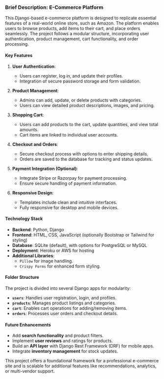 ### **Brief Description: E-Commerce Platform**

This Django-based e-commerce platform is designed to replicate essential features of a real-world online store, such as Amazon. The platform enables users to browse products, add items to their cart, and place orders seamlessly. The project follows a modular structure, incorporating user authentication, product management, cart functionality, and order processing.

#### **Key Features**
1. **User Authentication**: 
   - Users can register, log in, and update their profiles.
   - Integration of secure password storage and form validation.

2. **Product Management**:
   - Admins can add, update, or delete products with categories.
   - Users can view detailed product descriptions, images, and pricing.

3. **Shopping Cart**:
   - Users can add products to the cart, update quantities, and view total amounts.
   - Cart items are linked to individual user accounts.

4. **Checkout and Orders**:
   - Secure checkout process with options to enter shipping details.
   - Orders are saved to the database for tracking and status updates.

5. **Payment Integration (Optional)**:
   - Integrate Stripe or Razorpay for payment processing.
   - Ensure secure handling of payment information.

6. **Responsive Design**:
   - Templates include clean and intuitive interfaces.
   - Fully responsive for desktop and mobile devices.

#### **Technology Stack**
- **Backend**: Python, Django
- **Frontend**: HTML, CSS, JavaScript (optionally Bootstrap or Tailwind for styling)
- **Database**: SQLite (default), with options for PostgreSQL or MySQL
- **Deployment**: Heroku or AWS for hosting
- **Additional Libraries**: 
   - `Pillow` for image handling.
   - `Crispy Forms` for enhanced form styling.

#### **Folder Structure**
The project is divided into several Django apps for modularity:
- **`users`**: Handles user registration, login, and profiles.
- **`products`**: Manages product listings and categories.
- **`cart`**: Enables cart operations for adding/removing items.
- **`orders`**: Processes user orders and checkout details.

#### **Future Enhancements**
- Add **search functionality** and product filters.
- Implement **user reviews** and ratings for products.
- Build an **API layer** with Django Rest Framework (DRF) for mobile apps.
- Integrate **inventory management** for stock updates.

This project offers a foundational framework for a professional e-commerce site and is scalable for additional features like recommendations, analytics, or multi-vendor support.
